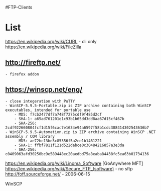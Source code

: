 #FTP-Clients

# List
https://en.wikipedia.org/wiki/CURL
	- cli only
https://en.wikipedia.org/wiki/FileZilla

## http://fireftp.net/
	- firefox addon
	
## https://winscp.net/eng/
	- close integeration with PuTTY
	- WinSCP-5.9.5-Portable.zip is ZIP archive containing both WinSCP executables, intended for portable use
		- MD5: f7cb2477df7a748f7275cdf9f485d2cf
		- SHA-1: a65ad761201e1c93b1b65dd3dd8aa67d15cf467b
		- SHA-256: 2cdf922660804fcf1d15f6cac7e1634e94a6597f58b1cdc388414302543636b7
	- WinSCP-5.9.5-Automation.zip is ZIP archive containing WinSCP .NET assembly / COM library
		- MD5: ae72bc13be3c85356f5a2ce1b1461221
		- SHA-1: ffbf7811f121d522dabce0c30484216857a3e3da
		- SHA-256: c0409063afd30250bc9e589448ec20aedbd75a8eaba84438fc5ea63b01734136





https://en.wikipedia.org/wiki/Linoma_Software [GoAnywhere MFT]
https://en.wikipedia.org/wiki/Secure_FTP_(software)
	- no sftp
http://foff.sourceforge.net/
	- 2006-06-15


WinSCP

